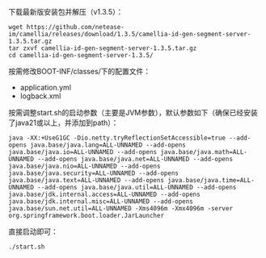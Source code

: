 

下载最新版安装包并解压（v1.3.5）：
```
wget https://github.com/netease-im/camellia/releases/download/1.3.5/camellia-id-gen-segment-server-1.3.5.tar.gz
tar zxvf camellia-id-gen-segment-server-1.3.5.tar.gz
cd camellia-id-gen-segment-server-1.3.5/
```
按需修改BOOT-INF/classes/下的配置文件：
* application.yml
* logback.xml

按需调整start.sh的启动参数（主要是JVM参数），默认参数如下（确保已经安装了java21或以上，并添加到path）：
```
java -XX:+UseG1GC -Dio.netty.tryReflectionSetAccessible=true --add-opens java.base/java.lang=ALL-UNNAMED --add-opens java.base/java.io=ALL-UNNAMED --add-opens java.base/java.math=ALL-UNNAMED --add-opens java.base/java.net=ALL-UNNAMED --add-opens java.base/java.nio=ALL-UNNAMED --add-opens java.base/java.security=ALL-UNNAMED --add-opens java.base/java.text=ALL-UNNAMED --add-opens java.base/java.time=ALL-UNNAMED --add-opens java.base/java.util=ALL-UNNAMED --add-opens java.base/jdk.internal.access=ALL-UNNAMED --add-opens java.base/jdk.internal.misc=ALL-UNNAMED --add-opens java.base/sun.net.util=ALL-UNNAMED -Xms4096m -Xmx4096m -server org.springframework.boot.loader.JarLauncher
```
直接启动即可：
```
./start.sh
```